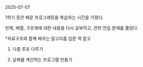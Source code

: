 2025-07-07

1학기 동안 배운 프로그래밍을 복습하는 시간을 가졌다.

반복, 배열, 구조체에 대한 내용을 다시 공부하고, 관련 연습 문제를 풀었다.

*자료구조와 함꼐 배우는 알고리즘 입문 책 참고

1. 다중 루프 다루기
   

2. 날짜를 계산하는 프로그램 만들기




